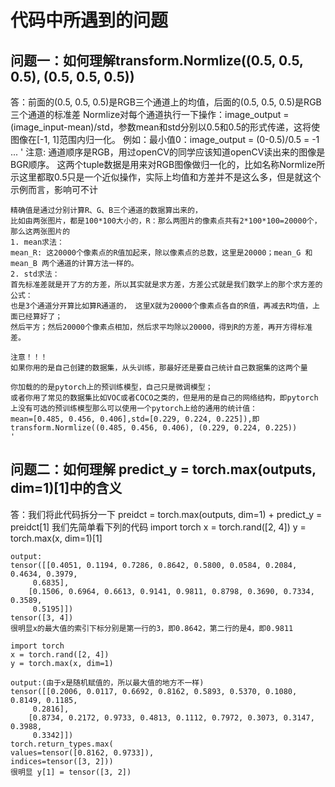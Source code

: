 # 代码中所遇到的问题

## 问题一：如何理解transform.Normlize((0.5, 0.5, 0.5), (0.5, 0.5, 0.5))
答：前面的(0.5, 0.5, 0.5)是RGB三个通道上的均值，后面的(0.5, 0.5, 0.5)是RGB三个通道的标准差
    Normlize对每个通道执行一下操作：image_output = (image_input-mean)/std，参数mean和std分别以0.5和0.5的形式传递，这将使图像在[-1, 1]范围内归一化。
    例如：最小值0：image_output = (0-0.5)/0.5 = -1 ...
    '
    注意:
    通道顺序是RGB，用过openCV的同学应该知道openCV读出来的图像是BGR顺序。
    这两个tuple数据是用来对RGB图像做归一化的，比如名称Normlize所示这里都取0.5只是一个近似操作，实际上均值和方差并不是这么多，但是就这个示例而言，影响可不计

    精确值是通过分别计算R、G、B三个通道的数据算出来的，
    比如由两张图片，都是100*100大小的，R：那么两图片的像素点共有2*100*100=20000个，那么这两张图片的
    1. mean求法：
    mean_R: 这20000个像素点的R值加起来，除以像素点的总数，这里是20000；mean_G 和mean_B 两个通道的计算方法一样的。
    2. std求法：
    首先标准差就是开了方的方差，所以其实就是求方差，方差公式就是我们数学上的那个求方差的公式：
    也是3个通道分开算比如算R通道的， 这里X就为20000个像素点各自的R值，再减去R均值，上面已经算好了；
    然后平方；然后20000个像素点相加，然后求平均除以20000，得到R的方差，再开方得标准差。

    注意！！！
    如果你用的是自己创建的数据集，从头训练，那最好还是要自己统计自己数据集的这两个量

    你加载的的是pytorch上的预训练模型，自己只是微调模型；
    或者你用了常见的数据集比如VOC或者COCO之类的，但是用的是自己的网络结构，即pytorch上没有可选的预训练模型那么可以使用一个pytorch上给的通用的统计值：
    mean=[0.485, 0.456, 0.406],std=[0.229, 0.224, 0.225]),即
    transform.Normlize((0.485, 0.456, 0.406), (0.229, 0.224, 0.225))
    '

## 问题二：如何理解 predict_y = torch.max(outputs, dim=1)[1]中的含义
答：我们将此代码拆分一下 preidct = torch.max(outputs, dim=1) + predict_y = preidct[1]
    我们先简单看下列的代码
    import torch
    x = torch.rand([2, 4])
    y = torch.max(x, dim=1)[1]

    output:
    tensor([[0.4051, 0.1194, 0.7286, 0.8642, 0.5800, 0.0584, 0.2084, 0.4634, 0.3979,
         0.6835],
        [0.1506, 0.6964, 0.6613, 0.9141, 0.9811, 0.8798, 0.3690, 0.7334, 0.3589,
         0.5195]])
    tensor([3, 4]) 
    很明显x的最大值的索引下标分别是第一行的3，即0.8642，第二行的是4，即0.9811

    import torch
    x = torch.rand([2, 4])
    y = torch.max(x, dim=1)

    output:(由于x是随机赋值的，所以最大值的地方不一样)
    tensor([[0.2006, 0.0117, 0.6692, 0.8162, 0.5893, 0.5370, 0.1080, 0.8149, 0.1185,
         0.2816],
        [0.8734, 0.2172, 0.9733, 0.4813, 0.1112, 0.7972, 0.3073, 0.3147, 0.3988,
         0.3342]])
    torch.return_types.max(
    values=tensor([0.8162, 0.9733]),
    indices=tensor([3, 2]))
    很明显 y[1] = tensor([3, 2])
